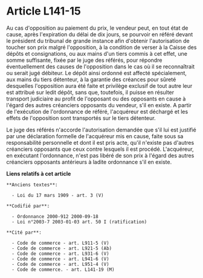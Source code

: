 # Article L141-15

Au cas d'opposition au paiement du prix, le vendeur peut, en tout état de cause, après l'expiration du délai de dix jours, se
pourvoir en référé devant le président du tribunal de grande instance afin d'obtenir l'autorisation de toucher son prix
malgré l'opposition, à la condition de verser à la Caisse des dépôts et consignations, ou aux mains d'un tiers commis à cet
effet, une somme suffisante, fixée par le juge des référés, pour répondre éventuellement des causes de l'opposition dans le
cas où il se reconnaîtrait ou serait jugé débiteur. Le dépôt ainsi ordonné est affecté spécialement, aux mains du tiers
détenteur, à la garantie des créances pour sûreté desquelles l'opposition aura été faite et privilège exclusif de tout autre
leur est attribué sur ledit dépôt, sans que, toutefois, il puisse en résulter transport judiciaire au profit de l'opposant ou
des opposants en cause à l'égard des autres créanciers opposants du vendeur, s'il en existe. A partir de l'exécution de
l'ordonnance de référé, l'acquéreur est déchargé et les effets de l'opposition sont transportés sur le tiers détenteur.

Le juge des référés n'accorde l'autorisation demandée que s'il lui est justifié par une déclaration formelle de l'acquéreur
mis en cause, faite sous sa responsabilité personnelle et dont il est pris acte, qu'il n'existe pas d'autres créanciers
opposants que ceux contre lesquels il est procédé. L'acquéreur, en exécutant l'ordonnance, n'est pas libéré de son prix à
l'égard des autres créanciers opposants antérieurs à ladite ordonnance s'il en existe.

**Liens relatifs à cet article**

	**Anciens textes**:

	  - Loi du 17 mars 1909 - art. 3 (V)

	**Codifié par**:

	  - Ordonnance 2000-912 2000-09-18
	  - Loi n°2003-7 2003-01-03 art. 50 I (ratification)

	**Cité par**:

	  - Code de commerce - art. L911-5 (V)
	  - Code de commerce - art. L921-5 (Ab)
	  - Code de commerce - art. L931-6 (V)
	  - Code de commerce - art. L941-6 (V)
	  - Code de commerce - art. L951-4 (V)
	  - Code de commerce. - art. L141-19 (M)
